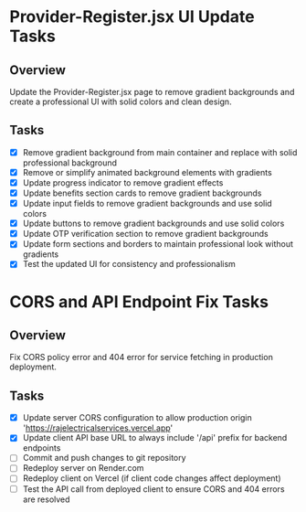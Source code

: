 # Provider-Register.jsx UI Update Tasks

## Overview
Update the Provider-Register.jsx page to remove gradient backgrounds and create a professional UI with solid colors and clean design.

## Tasks
- [x] Remove gradient background from main container and replace with solid professional background
- [x] Remove or simplify animated background elements with gradients
- [x] Update progress indicator to remove gradient effects
- [x] Update benefits section cards to remove gradient backgrounds
- [x] Update input fields to remove gradient backgrounds and use solid colors
- [x] Update buttons to remove gradient backgrounds and use solid colors
- [x] Update OTP verification section to remove gradient backgrounds
- [x] Update form sections and borders to maintain professional look without gradients
- [x] Test the updated UI for consistency and professionalism

# CORS and API Endpoint Fix Tasks

## Overview
Fix CORS policy error and 404 error for service fetching in production deployment.

## Tasks
- [x] Update server CORS configuration to allow production origin 'https://rajelectricalservices.vercel.app'
- [x] Update client API base URL to always include '/api' prefix for backend endpoints
- [ ] Commit and push changes to git repository
- [ ] Redeploy server on Render.com
- [ ] Redeploy client on Vercel (if client code changes affect deployment)
- [ ] Test the API call from deployed client to ensure CORS and 404 errors are resolved
